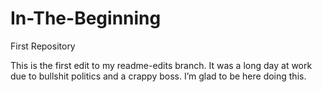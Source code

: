 # In-The-Beginning
First Repository

This is the first edit to my readme-edits branch. It was a long day at work due to bullshit politics and a crappy boss. I’m glad to be here doing this.
